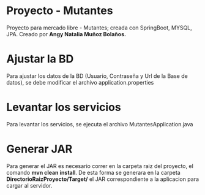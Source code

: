 # Proyecto - Mutantes
Proyecto para mercado libre - Mutantes; creada con SpringBoot, MYSQL, JPA. Creado por **Angy Natalia Muñoz Bolaños.**

# Ajustar la BD
Para ajustar los datos de la BD (Usuario, Contraseña y Url de la Base de datos), se debe modificar el archivo application.properties

# Levantar los servicios
Para levantar los servicios, se ejecuta el archivo MutantesApplication.java

# Generar JAR
Para generar el JAR es necesario correr en la carpeta raiz del proyecto, el comando **mvn clean install**. De esta forma se generara en la carpeta **DirectorioRaizProyecto/Target/**
 el JAR correspondiente a la aplicacion para cargar al servidor.
